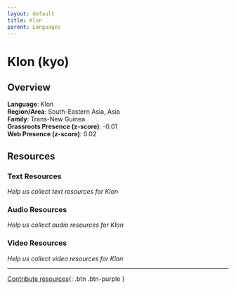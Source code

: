 ```yaml
---
layout: default
title: Klon
parent: Languages
---
```


# Klon (kyo)

## Overview

**Language**: Klon  
**Region/Area**: South-Eastern Asia, Asia  
**Family**: Trans-New Guinea  
**Grassroots Presence (z-score)**: -0.01  
**Web Presence (z-score)**: 0.02  

## Resources

### Text Resources
*Help us collect text resources for Klon*

### Audio Resources
*Help us collect audio resources for Klon*

### Video Resources
*Help us collect video resources for Klon*

---

[Contribute resources](https://forms.office.com/e/1SfLJx3u1r){: .btn .btn-purple }
